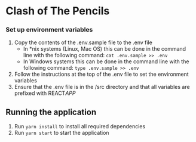 # Clash of The Pencils

### Set up environment variables

1. Copy the contents of the .env.sample file to the .env file
   - In \*nix systems (Linux, Mac OS) this can be done in the command line with the following command: `cat .env.sample >> .env`
   - In Windows systems this can be done in the command line with the following command: `type .env.sample >> .env`
2. Follow the instructions at the top of the .env file to set the environment variables
3. Ensure that the .env file is in the /src directory and that all variables are prefixed with REACT*APP*

## Running the application

1. Run `yarn install` to install all required dependencies
2. Run `yarn start` to start the application
